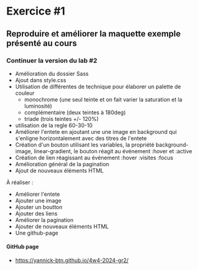 # Exercice #1
## Reproduire et améliorer la maquette exemple présenté au cours

### Continuer la version du lab #2
- Amélioration du dossier Sass
- Ajout dans style.css
- Utilisation de différentes de technique pour élaborer un palette de couleur
     - monochrome (une seul teinte et on fait varier la saturation et la luminosité)
     - complémentaire (deux teintes à 180deg)
     - triade (trois teintes +/- 120%)
- utilisation de la regle 60-30-10
- Améliorer l'entete en ajoutant une une image en background qui s'enligne horizontalement avec des titres de l'entete
- Création d'un bouton utilisant les variables, la propriété background-image, linear-gradient, le bouton réagit au événement :hover et :active
- Création de lien réagissant au événement :hover :visites :focus
- Amélioration général de la pagination
- Ajout de nouveaux éléments HTML

À réaliser :
- Améliorer l'entete
- Ajouter une image
- Ajouter un boutton
- Ajouter des liens
- Améliorer la pagination
- Ajouter de nouveaux éléments HTML
- Une github-page

#### GitHub page
 - https://yannick-btn.github.io/4w4-2024-gr2/